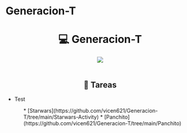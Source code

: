 # Generacion-T

<h1 align="center"> 💻 Generacion-T </h1>
<div align="center">
<img src="https://media.giphy.com/media/1C8bHHJturSx2/giphy.gif"/>
 </div>
<br>

<h2 align="center"> 📝 Tareas </h2>

<ul>
  <li>Test</li>
<ul>
*  [Starwars](https://github.com/vicen621/Generacion-T/tree/main/Starwars-Activity)
*  [Panchito](https://github.com/vicen621/Generacion-T/tree/main/Panchito)
